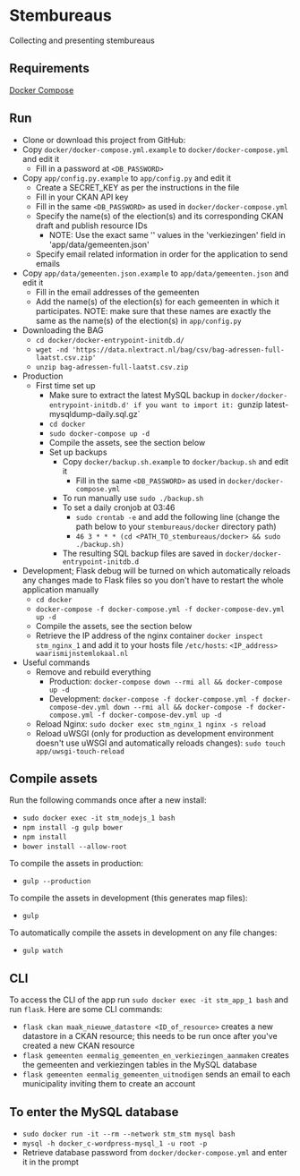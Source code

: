 # Stembureaus
Collecting and presenting stembureaus


## Requirements
[Docker Compose](https://docs.docker.com/compose/install/)

## Run
- Clone or download this project from GitHub:
- Copy `docker/docker-compose.yml.example` to `docker/docker-compose.yml` and edit it
   - Fill in a password at `<DB_PASSWORD>`
- Copy `app/config.py.example` to `app/config.py` and edit it
   - Create a SECRET_KEY as per the instructions in the file
   - Fill in your CKAN API key
   - Fill in the same `<DB_PASSWORD>` as used in `docker/docker-compose.yml`
   - Specify the name(s) of the election(s) and its corresponding CKAN draft and publish resource IDs
      - NOTE: Use the exact same '<name of election>' values in the 'verkiezingen' field in 'app/data/gemeenten.json'
   - Specify email related information in order for the application to send emails
- Copy `app/data/gemeenten.json.example` to `app/data/gemeenten.json` and edit it
   - Fill in the email addresses of the gemeenten
   - Add the name(s) of the election(s) for each gemeenten in which it participates. NOTE: make sure that these names are exactly the same as the name(s) of the election(s) in `app/config.py`
- Downloading the BAG
   - `cd docker/docker-entrypoint-initdb.d/`
   - `wget -nd 'https://data.nlextract.nl/bag/csv/bag-adressen-full-laatst.csv.zip'`
   - `unzip bag-adressen-full-laatst.csv.zip`
- Production
   - First time set up
      - Make sure to extract the latest MySQL backup in `docker/docker-entrypoint-initdb.d' if you want to import it: `gunzip latest-mysqldump-daily.sql.gz`
      - `cd docker`
      - `sudo docker-compose up -d`
      - Compile the assets, see the section below
      - Set up backups
         - Copy `docker/backup.sh.example` to `docker/backup.sh` and edit it
            - Fill in the same `<DB_PASSWORD>` as used in `docker/docker-compose.yml`
         - To run manually use `sudo ./backup.sh`
         - To set a daily cronjob at 03:46
            - `sudo crontab -e` and add the following line (change the path below to your `stembureaus/docker` directory path)
            - `46 3 * * * (cd <PATH_TO_stembureaus/docker> && sudo ./backup.sh)`
         - The resulting SQL backup files are saved in `docker/docker-entrypoint-initdb.d`
- Development; Flask debug will be turned on which automatically reloads any changes made to Flask files so you don't have to restart the whole application manually
   - `cd docker`
   - `docker-compose -f docker-compose.yml -f docker-compose-dev.yml up -d`
   - Compile the assets, see the section below
   - Retrieve the IP address of the nginx container `docker inspect stm_nginx_1` and add it to your hosts file `/etc/hosts`: `<IP_address> waarismijnstemlokaal.nl`
- Useful commands
   - Remove and rebuild everything
      - Production: `docker-compose down --rmi all && docker-compose up -d`
      - Development: `docker-compose -f docker-compose.yml -f docker-compose-dev.yml down --rmi all && docker-compose -f docker-compose.yml -f docker-compose-dev.yml up -d`
   - Reload Nginx: `sudo docker exec stm_nginx_1 nginx -s reload`
   - Reload uWSGI (only for production as development environment doesn't use uWSGI and automatically reloads changes): `sudo touch app/uwsgi-touch-reload`

## Compile assets
Run the following commands once after a new install:
- `sudo docker exec -it stm_nodejs_1 bash`
- `npm install -g gulp bower`
- `npm install`
- `bower install --allow-root`

To compile the assets in production:
- `gulp --production`

To compile the assets in development (this generates map files):
- `gulp`

To automatically compile the assets in development on any file changes:
- `gulp watch`

## CLI
To access the CLI of the app run `sudo docker exec -it stm_app_1 bash` and run `flask`. Here are some CLI commands:

- `flask ckan maak_nieuwe_datastore <ID_of_resource>` creates a new datastore in a CKAN resource; this needs to be run once after you've created a new CKAN resource
- `flask gemeenten eenmalig_gemeenten_en_verkiezingen_aanmaken` creates the gemeenten and verkiezingen tables in the MySQL database
- `flask gemeenten eenmalig_gemeenten_uitnodigen` sends an email to each municipality inviting them to create an account

## To enter the MySQL database
   - `sudo docker run -it --rm --network stm_stm mysql bash`
   - `mysql -h docker_c-wordpress-mysql_1 -u root -p`
   - Retrieve database password from `docker/docker-compose.yml` and enter it in the prompt
